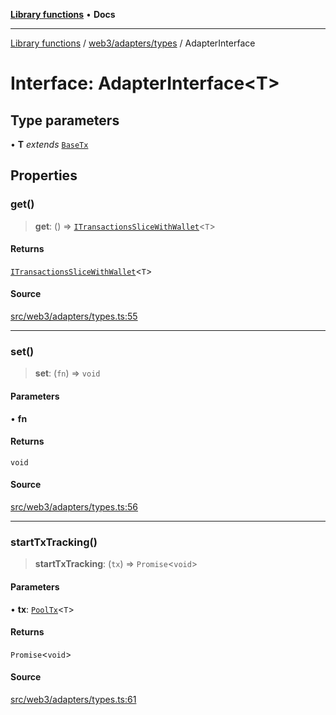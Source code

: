 [**Library functions**](../../../../README.md) • **Docs**

***

[Library functions](../../../../modules.md) / [web3/adapters/types](../README.md) / AdapterInterface

# Interface: AdapterInterface\<T\>

## Type parameters

• **T** *extends* [`BaseTx`](../type-aliases/BaseTx.md)

## Properties

### get()

> **get**: () => [`ITransactionsSliceWithWallet`](../../../store/transactionsSlice/type-aliases/ITransactionsSliceWithWallet.md)\<`T`\>

#### Returns

[`ITransactionsSliceWithWallet`](../../../store/transactionsSlice/type-aliases/ITransactionsSliceWithWallet.md)\<`T`\>

#### Source

[src/web3/adapters/types.ts:55](https://github.com/bgd-labs/fe-shared/blob/bcb81f075c57b42adfeb5f3e6c387d13f532f431/src/web3/adapters/types.ts#L55)

***

### set()

> **set**: (`fn`) => `void`

#### Parameters

• **fn**

#### Returns

`void`

#### Source

[src/web3/adapters/types.ts:56](https://github.com/bgd-labs/fe-shared/blob/bcb81f075c57b42adfeb5f3e6c387d13f532f431/src/web3/adapters/types.ts#L56)

***

### startTxTracking()

> **startTxTracking**: (`tx`) => `Promise`\<`void`\>

#### Parameters

• **tx**: [`PoolTx`](../../../store/transactionsSlice/type-aliases/PoolTx.md)\<`T`\>

#### Returns

`Promise`\<`void`\>

#### Source

[src/web3/adapters/types.ts:61](https://github.com/bgd-labs/fe-shared/blob/bcb81f075c57b42adfeb5f3e6c387d13f532f431/src/web3/adapters/types.ts#L61)
